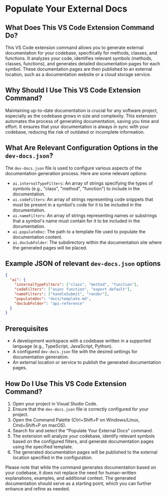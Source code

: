 # Populate Your External Docs

## What Does This VS Code Extension Command Do?

This VS Code extension command allows you to generate external documentation for your codebase, specifically for methods, classes, and functions. It analyzes your code, identifies relevant symbols (methods, classes, functions), and generates detailed documentation pages for each symbol. These documentation pages are then published to an external location, such as a documentation website or a cloud storage service.

## Why Should I Use This VS Code Extension Command?

Maintaining up-to-date documentation is crucial for any software project, especially as the codebase grows in size and complexity. This extension automates the process of generating documentation, saving you time and effort. It ensures that your documentation is always in sync with your codebase, reducing the risk of outdated or incomplete information.

## What Are Relevant Configuration Options in the `dev-docs.json`?

The `dev-docs.json` file is used to configure various aspects of the documentation generation process. Here are some relevant options:

- `ai.internalTypeFilters`: An array of strings specifying the types of symbols (e.g., "class", "method", "function") to include in the documentation.
- `ai.codeFilters`: An array of strings representing code snippets that must be present in a symbol's code for it to be included in the documentation.
- `ai.nameFilters`: An array of strings representing names or substrings that a symbol's name must contain for it to be included in the documentation.
- `ai.populateDoc`: The path to a template file used to populate the documentation content.
- `ai.docSubFolder`: The subdirectory within the documentation site where the generated pages will be placed.

## Example JSON of relevant `dev-docs.json` options

```json
{
  "ai": {
    "internalTypeFilters": ["class", "method", "function"],
    "codeFilters": ["async function", "export default"],
    "nameFilters": ["handleSubmit", "render"],
    "populateDoc": "docs/template.md",
    "docSubFolder": "api-reference"
  }
}
```

## Prerequisites

- A development workspace with a codebase written in a supported language (e.g., TypeScript, JavaScript, Python).
- A configured `dev-docs.json` file with the desired settings for documentation generation.
- An external location or service to publish the generated documentation pages.

## How Do I Use This VS Code Extension Command?

1. Open your project in Visual Studio Code.
2. Ensure that the `dev-docs.json` file is correctly configured for your project.
3. Open the Command Palette (Ctrl+Shift+P on Windows/Linux, Cmd+Shift+P on macOS).
4. Search for and select the "Populate Your External Docs" command.
5. The extension will analyze your codebase, identify relevant symbols based on the configured filters, and generate documentation pages using the specified template.
6. The generated documentation pages will be published to the external location specified in the configuration.

Please note that while the command generates documentation based on your codebase, it does not replace the need for human-written explanations, examples, and additional context. The generated documentation should serve as a starting point, which you can further enhance and refine as needed.
  
  